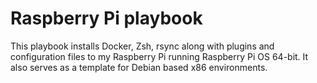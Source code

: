 # Raspberry Pi playbook
This playbook installs Docker, Zsh, rsync along with plugins and configuration files to my Raspberry Pi running Raspberry Pi OS 64-bit. It also serves as a template for Debian based x86 environments.
